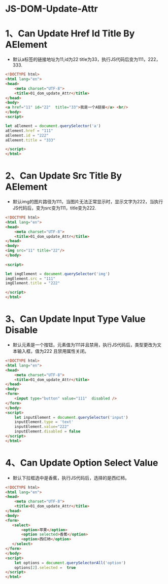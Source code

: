 # JS-DOM-Update-Attr

# 1、Can Update Href Id Title By AElement

- 默认a标签的链接地址为11,id为22 title为33，执行JS代码后变为111，222，333.

```html
<!DOCTYPE html>
<html lang="en">
<head>
    <meta charset="UTF-8">
    <title>01_dom_update_Attr</title>
</head>
<body>
<a href="11" id="22"  title="33">我是一个A链接</a> <br/>
</body>
<script>

let aElement = document.querySelector('a')
aElement.href = "111"
aElement.id = "222"
aElement.title = "333"

</script>
</html>
```

# 2、Can Update Src Title By AElement

- 默认img的图片路径为111，当图片无法正常显示时，显示文字为222，当执行JS代码后，变为src变为111，title变为222.

```html
<!DOCTYPE html>
<html lang="en">
<head>
    <meta charset="UTF-8">
    <title>01_dom_update_Attr</title>
</head>
<body>
<img src="11" title="22"/>
</body>
    
<script>

let imgElement = document.querySelector('img')
imgElement.src = "111"
imgElement.title = "222"

</script>
</html>
```

# 3、Can Update Input Type Value Disable

- 默认元素是一个按钮，元素值为111并且禁用，执行JS代码后，类型更改为文本输入框，值为222 且禁用属性关闭。

```html
<!DOCTYPE html>
<html lang="en">
<head>
    <meta charset="UTF-8">
    <title>01_dom_update_Attr</title>
</head>
<body>
<form>
    <input type="button" value="111"  disabled />
</form>
</body>
<script>
    let inputElement = document.querySelector('input')
    inputElement.type = 'text'
    inputElement.value="222"
    inputElement.disabled = false
</script>
</html>
```

# 4、Can Update Option Select Value

- 默认下拉框选中是香蕉，执行JS代码后，选择的是西红柿。

```html
<!DOCTYPE html>
<html lang="en">
<head>
    <meta charset="UTF-8">
    <title>01_dom_update_Attr</title>
</head>
<body>
<form>
   <select>
       <option>苹果</option>
       <option selected>香蕉</option>
       <option>西红柿</option>
   </select>
</form>
</body>
<script>
    let options = document.querySelectorAll('option')
    options[2].selected =  true
</script>
</html>
```

